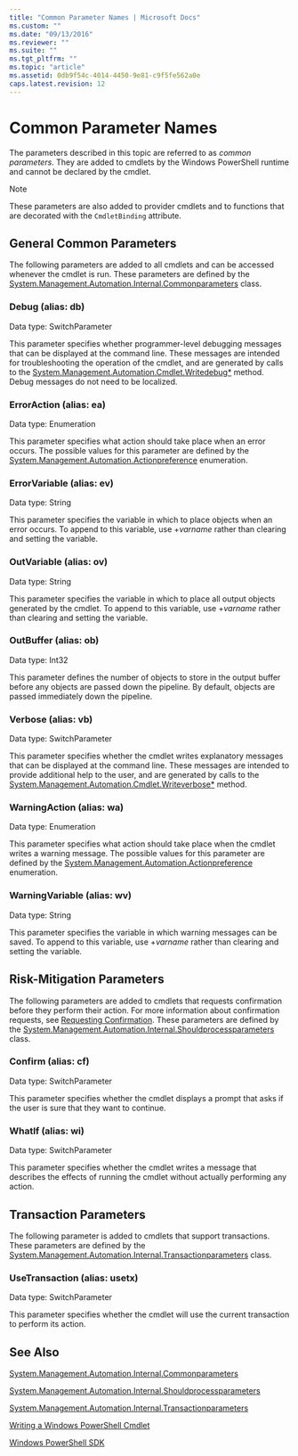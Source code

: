 ```yaml
---
title: "Common Parameter Names | Microsoft Docs"
ms.custom: ""
ms.date: "09/13/2016"
ms.reviewer: ""
ms.suite: ""
ms.tgt_pltfrm: ""
ms.topic: "article"
ms.assetid: 0db9f54c-4014-4450-9e81-c9f5fe562a0e
caps.latest.revision: 12
---
```

# Common Parameter Names

The parameters described in this topic are referred to as *common parameters*. They are added to cmdlets by the Windows PowerShell runtime and cannot be declared by the cmdlet.

> [!NOTE]
> These parameters are also added to provider cmdlets and to functions that are decorated with the `CmdletBinding` attribute.

## General Common Parameters

The following parameters are added to all cmdlets and can be accessed whenever the cmdlet is run. These parameters are defined by the [System.Management.Automation.Internal.Commonparameters](/dotnet/api/System.Management.Automation.Internal.CommonParameters) class.

### Debug (alias: db)

Data type: SwitchParameter

This parameter specifies whether programmer-level debugging messages that can be displayed at the command line. These messages are intended for troubleshooting the operation of the cmdlet, and are generated by calls to the [System.Management.Automation.Cmdlet.Writedebug*](/dotnet/api/System.Management.Automation.Cmdlet.WriteDebug) method. Debug messages do not need to be localized.

### ErrorAction (alias: ea)

Data type: Enumeration

This parameter specifies what action should take place when an error occurs. The possible values for this parameter are defined by the [System.Management.Automation.Actionpreference](/dotnet/api/System.Management.Automation.ActionPreference) enumeration.

### ErrorVariable (alias: ev)

Data type: String

This parameter specifies the variable in which to place objects when an error occurs. To append to this variable, use +*varname* rather than clearing and setting the variable.

### OutVariable (alias: ov)

Data type: String

This parameter specifies the variable in which to place all output objects generated by the cmdlet. To append to this variable, use +*varname* rather than clearing and setting the variable.

### OutBuffer (alias: ob)

Data type: Int32

This parameter defines the number of objects to store in the output buffer before any objects are passed down the pipeline. By default, objects are passed immediately down the pipeline.

### Verbose (alias: vb)

Data type: SwitchParameter

This parameter specifies whether the cmdlet writes explanatory messages that can be displayed at the command line. These messages are intended to provide additional help to the user, and are generated by calls to the [System.Management.Automation.Cmdlet.Writeverbose*](/dotnet/api/System.Management.Automation.Cmdlet.WriteVerbose) method.

### WarningAction (alias: wa)

Data type: Enumeration

This parameter specifies what action should take place when the cmdlet writes a warning message. The possible values for this parameter are defined by the [System.Management.Automation.Actionpreference](/dotnet/api/System.Management.Automation.ActionPreference) enumeration.

### WarningVariable (alias: wv)

Data type: String

This parameter specifies the variable in which warning messages can be saved. To append to this variable, use +*varname* rather than clearing and setting the variable.

## Risk-Mitigation Parameters

The following parameters are added to cmdlets that requests confirmation before they perform their action. For more information about confirmation requests, see [Requesting Confirmation](./requesting-confirmation-from-cmdlets.md). These parameters are defined by the [System.Management.Automation.Internal.Shouldprocessparameters](/dotnet/api/System.Management.Automation.Internal.ShouldProcessParameters) class.

### Confirm (alias: cf)

Data type: SwitchParameter

This parameter specifies whether the cmdlet displays a prompt that asks if the user is sure that they want to continue.

### WhatIf (alias: wi)

Data type: SwitchParameter

This parameter specifies whether the cmdlet writes a message that describes the effects of running the cmdlet without actually performing any action.

## Transaction Parameters

The following parameter is added to cmdlets that support transactions. These parameters are defined by the [System.Management.Automation.Internal.Transactionparameters](/dotnet/api/System.Management.Automation.Internal.TransactionParameters) class.

### UseTransaction (alias: usetx)

Data type: SwitchParameter

This parameter specifies whether the cmdlet will use the current transaction to perform its action.

## See Also

[System.Management.Automation.Internal.Commonparameters](/dotnet/api/System.Management.Automation.Internal.CommonParameters)

[System.Management.Automation.Internal.Shouldprocessparameters](/dotnet/api/System.Management.Automation.Internal.ShouldProcessParameters)

[System.Management.Automation.Internal.Transactionparameters](/dotnet/api/System.Management.Automation.Internal.TransactionParameters)

[Writing a Windows PowerShell Cmdlet](./writing-a-windows-powershell-cmdlet.md)

[Windows PowerShell SDK](../windows-powershell-reference.md)
